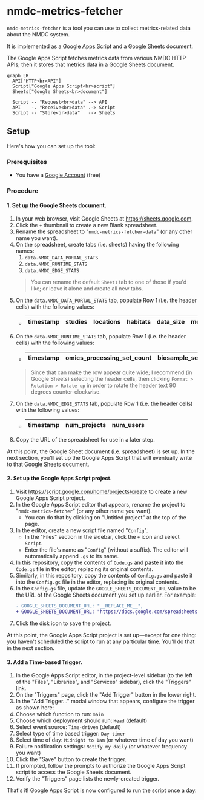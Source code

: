 # nmdc-metrics-fetcher

`nmdc-metrics-fetcher` is a tool you can use to collect metrics-related data about the NMDC system.

It is implemented as a [Google Apps Script](https://www.google.com/script/start/) and a [Google Sheets](https://sheets.google.com/) document.

The Google Apps Script fetches metrics data from various NMDC HTTP APIs; then it stores that metrics data in a Google Sheets document.

```mermaid
graph LR
  API["HTTP<br>API"]
  Script["Google Apps Script<br>script"]
  Sheets["Google Sheets<br>document"]

  Script -- "Request<br>data" --> API
  API    -. "Receive<br>data" .-> Script
  Script -- "Store<br>data"   --> Sheets
```

## Setup

Here's how you can set up the tool:

### Prerequisites

- You have a [Google Account](https://support.google.com/accounts/answer/27441?hl=en) (free)

### Procedure

#### 1. Set up the Google Sheets document.

1. In your web browser, visit Google Sheets at https://sheets.google.com.
1. Click the `+` thumbnail to create a new Blank spreadsheet.
1. Rename the spreadsheet to "`nmdc-metrics-fetcher-data`" (or any other name you want).
1. On the spreadsheet, create tabs (i.e. sheets) having the following names:
   1. `data.NMDC_DATA_PORTAL_STATS`
   1. `data.NMDC_RUNTIME_STATS`
   1. `data.NMDC_EDGE_STATS`
   > You can rename the default `Sheet1` tab to one of those if you'd like; or leave it alone and create all new tabs.
1. On the `data.NMDC_DATA_PORTAL_STATS` tab, populate Row 1 (i.e. the header cells) with the following values:
   - | timestamp | studies | locations | habitats | data_size | metagenomes | metatranscriptomes | proteomics | metabolomics | lipodomics | organic_matter_characterization |
     | --- | --- | --- | --- | --- | --- | --- | --- | --- | --- | --- |
1. On the `data.NMDC_RUNTIME_STATS` tab, populate Row 1 (i.e. the header cells) with the following values:
   - | timestamp | omics_processing_set_count | biosample_set_count | nom_analysis_activity_set_count | collecting_biosamples_from_site_set_count | mags_activity_set_count | library_preparation_set_count | metaproteomics_analysis_activity_set_count | metagenome_sequencing_activity_set_count | metagenome_annotation_activity_set_count | material_sample_set_count | activity_set_count | read_qc_analysis_activity_set_count | field_research_site_set_count | functional_annotation_agg_count | read_based_taxonomy_analysis_activity_set_count | pooling_set_count | processed_sample_set_count | metagenome_assembly_set_count | extraction_set_count | metatranscriptome_activity_set_count | metabolomics_analysis_activity_set_count | study_set_count | data_object_set_count |
     | --- | --- | --- | --- | --- | --- | --- | --- | --- | --- | --- | --- | --- | --- | --- | --- | --- | --- | --- | --- | --- | --- | --- | --- |
   > Since that can make the row appear quite wide; I recommend (in Google Sheets) selecting the header cells, then clicking `Format > Rotation > Rotate up` in order to rotate the header text 90 degrees counter-clockwise.
1. On the `data.NMDC_EDGE_STATS` tab, populate Row 1 (i.e. the header cells) with the following values:
   - | timestamp | num_projects | num_users |
     | --- | --- | --- |
1. Copy the URL of the spreadsheet for use in a later step.

At this point, the Google Sheet document (i.e. spreadsheet) is set up. In the next section, you'll set up the Google Apps Script that will eventually write to that Google Sheets document.

#### 2. Set up the Google Apps Script project.

1. Visit https://script.google.com/home/projects/create to create a new Google Apps Script project.
1. In the Google Apps Script editor that appears, rename the project to "`nmdc-metrics-fetcher`" (or any other name you want).
    - You can do that by clicking on "Untitled project" at the top of the page.
1. In the editor, create a new script file named "`Config`".
    - In the "Files" section in the sidebar, click the `+` icon and select `Script`.
    - Enter the file's name as "`Config`" (without a suffix). The editor will automatically append `.gs` to its name.
1. In this repository, copy the contents of `Code.gs` and paste it into the `Code.gs` file in the editor, replacing its original contents.
1. Similarly, in this repository, copy the contents of `Config.gs` and paste it into the `Config.gs` file in the editor, replacing its original contents.
1. In the `Config.gs` file, update the `GOOGLE_SHEETS_DOCUMENT_URL` value to be the URL of the Google Sheets document you set up earlier. For example:
   ```diff
   - GOOGLE_SHEETS_DOCUMENT_URL: "__REPLACE_ME__",
   + GOOGLE_SHEETS_DOCUMENT_URL: "https://docs.google.com/spreadsheets/d/1xt...x2Y/",
   ```
1. Click the disk icon to save the project.

At this point, the Google Apps Script project is set up—except for one thing: you haven't scheduled the script to run at any particular time. You'll do that in the next section.

#### 3. Add a Time-based Trigger.

1. In the Google Apps Script editor, in the project-level sidebar (to the left of the "Files", "Libraries", and "Services" sidebar), click the "Triggers" link.
1. On the "Triggers" page, click the "Add Trigger" button in the lower right.
1. In the "Add Trigger..." modal window that appears, configure the trigger as shown here:
  1. Choose which function to run: `main`
  1. Choose which deployment should run: `Head` (default)
  1. Select event source: `Time-driven` (default)
  1. Select type of time based trigger: `Day timer`
  1. Select time of day: `Midnight to 1am` (or whatever time of day you want)
  1. Failure notification settings: `Notify my daily` (or whatever frequency you want)
1. Click the "Save" button to create the trigger.
1. If prompted, follow the prompts to authorize the Google Apps Script script to access the Google Sheets document.
1. Verify the "Triggers" page lists the newly-created trigger.

That's it! Google Apps Script is now configured to run the script once a day.